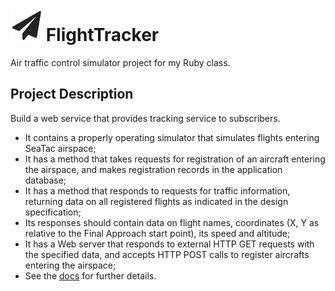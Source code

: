 # <img src="https://github.com/jmodjeska/flighttracker/blob/master/docs/images/plane.png" width=50px> FlightTracker
Air traffic control simulator project for my Ruby class.

## Project Description
Build a web service that provides tracking service to subscribers. 
* It contains a properly operating simulator that simulates flights entering SeaTac airspace;
* It has a method that takes requests for registration of an aircraft entering the airspace, and makes registration records in the application database;
* It has a method that responds to requests for traffic information, returning data on all registered flights as indicated in the design specification;
* Its responses should contain data on flight names, coordinates (X, Y as relative to the Final Approach start point), its speed and altitude;
*  It has a Web server that responds to external HTTP GET requests with the specified data, and accepts HTTP POST calls to register aircrafts entering the airspace;
* See the [docs](https://github.com/jmodjeska/flighttracker/tree/master/docs) for further details.
